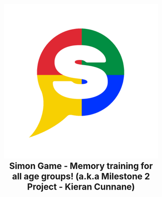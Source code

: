 <h1 align="center">
  <a href="https://legaeldan.github.io/milestone-2/" target="_blank"><img src="https://github.com/Legaeldan/milestone-2/blob/master/assets/images/logo.png?raw=true" alt="Simon Game logo"/></a>
  Simon Game - Memory training for all age groups! (a.k.a Milestone 2 Project - Kieran Cunnane)
</h1>
